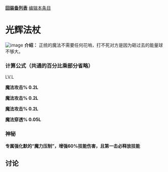 [**回装备列表**](index.md)  [编辑本条目](https://github.com/GuguTown/Wiki/edit/main/equip/光辉法杖.md) 
# 光辉法杖
![image](https://user-images.githubusercontent.com/35645329/193898383-bf791854-fb86-4ba5-8e73-8768bebee475.png) **介绍：** 正统的魔法不需要任何花哨，打不死对方是因为砸过去的能量球不够大。  
### 计算公式（共通的百分比乘部分省略）
LV.L   

**魔法攻击% 0.2L**   

**魔法攻击% 0.2L**   

**魔法攻击% 0.2L**   

**魔法穿透% 0.05L**   

### 神秘
**专属强化默的“魔力压制”，增强60%技能伤害，且第一击必释放技能**

## 讨论
<script  src="https://utteranc.es/client.js" repo="GuguTown/Discuss" issue-term="pathname" theme="github-light" crossorigin="anonymous" async></script>
